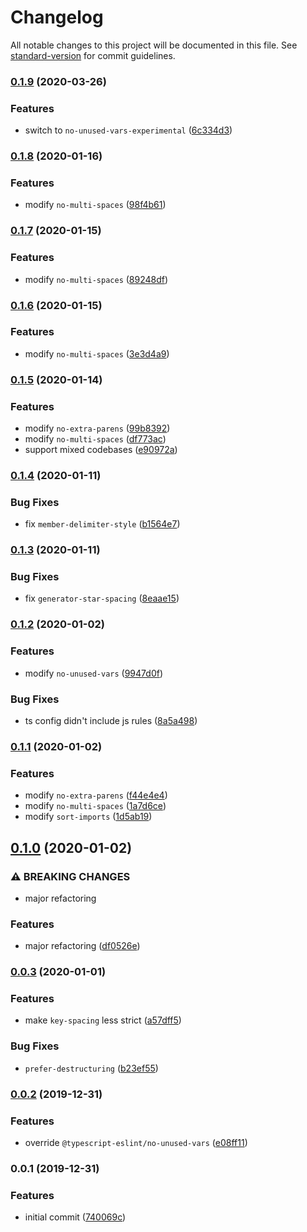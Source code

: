 # Changelog

All notable changes to this project will be documented in this file. See [standard-version](https://github.com/conventional-changelog/standard-version) for commit guidelines.

### [0.1.9](https://github.com/reinventing-wheels/eslint-config-defaults/compare/v0.1.8...v0.1.9) (2020-03-26)


### Features

* switch to `no-unused-vars-experimental` ([6c334d3](https://github.com/reinventing-wheels/eslint-config-defaults/commit/6c334d3fcc702d851c0c86cebeb4ef78d773e743))

### [0.1.8](https://github.com/reinventing-wheels/eslint-config-defaults/compare/v0.1.7...v0.1.8) (2020-01-16)


### Features

* modify `no-multi-spaces` ([98f4b61](https://github.com/reinventing-wheels/eslint-config-defaults/commit/98f4b61dc87bba208eb4fba91fc8567698543863))

### [0.1.7](https://github.com/reinventing-wheels/eslint-config-defaults/compare/v0.1.6...v0.1.7) (2020-01-15)


### Features

* modify `no-multi-spaces` ([89248df](https://github.com/reinventing-wheels/eslint-config-defaults/commit/89248dfc0ac73a10767793dd7165a5ab8c22f6ff))

### [0.1.6](https://github.com/reinventing-wheels/eslint-config-defaults/compare/v0.1.5...v0.1.6) (2020-01-15)


### Features

* modify `no-multi-spaces` ([3e3d4a9](https://github.com/reinventing-wheels/eslint-config-defaults/commit/3e3d4a98c81887b7a47ed1d89ce0fc6686c9621e))

### [0.1.5](https://github.com/reinventing-wheels/eslint-config-defaults/compare/v0.1.4...v0.1.5) (2020-01-14)


### Features

* modify `no-extra-parens` ([99b8392](https://github.com/reinventing-wheels/eslint-config-defaults/commit/99b8392f6e046f4d9f7ea557badd94d4b71433d4))
* modify `no-multi-spaces` ([df773ac](https://github.com/reinventing-wheels/eslint-config-defaults/commit/df773ac7d7898c1d835fd02a16bad7f1d6d1b647))
* support mixed codebases ([e90972a](https://github.com/reinventing-wheels/eslint-config-defaults/commit/e90972ad9e063331974be3cdd5de46a754dd8509))

### [0.1.4](https://github.com/reinventing-wheels/eslint-config-defaults/compare/v0.1.3...v0.1.4) (2020-01-11)


### Bug Fixes

* fix `member-delimiter-style` ([b1564e7](https://github.com/reinventing-wheels/eslint-config-defaults/commit/b1564e749f3fc912ea7497f74877dc69f25ac2bc))

### [0.1.3](https://github.com/reinventing-wheels/eslint-config-defaults/compare/v0.1.2...v0.1.3) (2020-01-11)


### Bug Fixes

* fix `generator-star-spacing` ([8eaae15](https://github.com/reinventing-wheels/eslint-config-defaults/commit/8eaae158a9ca802b43c45f4180b4f91b9d539ec0))

### [0.1.2](https://github.com/reinventing-wheels/eslint-config-defaults/compare/v0.1.1...v0.1.2) (2020-01-02)


### Features

* modify `no-unused-vars` ([9947d0f](https://github.com/reinventing-wheels/eslint-config-defaults/commit/9947d0fb4f65543c1ac8dd0b3854c78c19501ed5))


### Bug Fixes

* ts config didn't include js rules ([8a5a498](https://github.com/reinventing-wheels/eslint-config-defaults/commit/8a5a498e4d97fd6b40f3d80eb17bba7d0426af9b))

### [0.1.1](https://github.com/reinventing-wheels/eslint-config-defaults/compare/v0.1.0...v0.1.1) (2020-01-02)


### Features

* modify `no-extra-parens` ([f44e4e4](https://github.com/reinventing-wheels/eslint-config-defaults/commit/f44e4e41366b950e7bd62f5c983bb55c52007c91))
* modify `no-multi-spaces` ([1a7d6ce](https://github.com/reinventing-wheels/eslint-config-defaults/commit/1a7d6cef1e67add033e17155cb7048d39a8e5fef))
* modify `sort-imports` ([1d5ab19](https://github.com/reinventing-wheels/eslint-config-defaults/commit/1d5ab19f6ce5b74afa0def984d8fe68f35a0b620))

## [0.1.0](https://github.com/reinventing-wheels/eslint-config-defaults/compare/v0.0.3...v0.1.0) (2020-01-02)


### ⚠ BREAKING CHANGES

* major refactoring

### Features

* major refactoring ([df0526e](https://github.com/reinventing-wheels/eslint-config-defaults/commit/df0526e0ef7c731bef30b49dfd556f9e3a65d823))

### [0.0.3](https://github.com/reinventing-wheels/eslint-config-defaults/compare/v0.0.2...v0.0.3) (2020-01-01)


### Features

* make `key-spacing` less strict ([a57dff5](https://github.com/reinventing-wheels/eslint-config-defaults/commit/a57dff5e8b24b1cb89a4f73ff6bc508e0c8f9039))


### Bug Fixes

* `prefer-destructuring` ([b23ef55](https://github.com/reinventing-wheels/eslint-config-defaults/commit/b23ef556fc4c86d251b605eb95736c508378b4cb))

### [0.0.2](https://github.com/reinventing-wheels/eslint-config-defaults/compare/v0.0.1...v0.0.2) (2019-12-31)


### Features

* override `@typescript-eslint/no-unused-vars` ([e08ff11](https://github.com/reinventing-wheels/eslint-config-defaults/commit/e08ff11fd77cb4ada0c42089c3399b23e359b8ed))

### 0.0.1 (2019-12-31)


### Features

* initial commit ([740069c](https://github.com/reinventing-wheels/eslint-config-defaults/commit/740069c604d2add9052f3d1dccaad299f8d59cdf))
